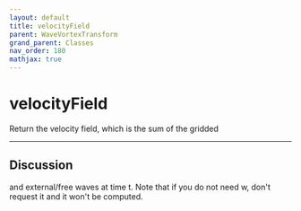 ```yaml
---
layout: default
title: velocityField
parent: WaveVortexTransform
grand_parent: Classes
nav_order: 180
mathjax: true
---
```


#  velocityField

Return the velocity field, which is the sum of the gridded


---

## Discussion
and external/free waves at time t. Note that if you do not
  need w, don't request it and it won't be computed.
